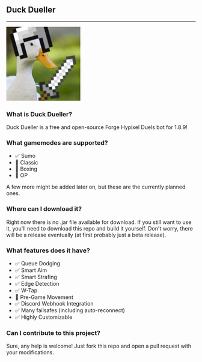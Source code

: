 ## Duck Dueller

---

![Image](https://raw.githubusercontent.com/HumanDuck23/upload-stuff-here/main/duck_dueller.png)

### What is Duck Dueller?

Duck Dueller is a free and open-source Forge Hypixel Duels bot for 1.8.9!

### What gamemodes are supported?

 - ✅ Sumo
 - 🚧 Classic
 - 🚧 Boxing
 - 🚧 OP

A few more might be added later on, but these are the currently planned ones.

### Where can I download it?

Right now there is no .jar file available for download. If you still want to use it, you'll need to download this repo and build it yourself.
Don't worry, there will be a release eventually (at first probably just a beta release).

### What features does it have?

 - ✅ Queue Dodging
 - ✅ Smart Aim
 - ✅ Smart Strafing
 - ✅ Edge Detection
 - ✅ W-Tap
 - 🚧 Pre-Game Movement
 - ✅ Discord Webhook Integration
 - ✅ Many failsafes (including auto-reconnect)
 - ✅ Highly Customizable

### Can I contribute to this project?

Sure, any help is welcome! Just fork this repo and open a pull request with your modifications.